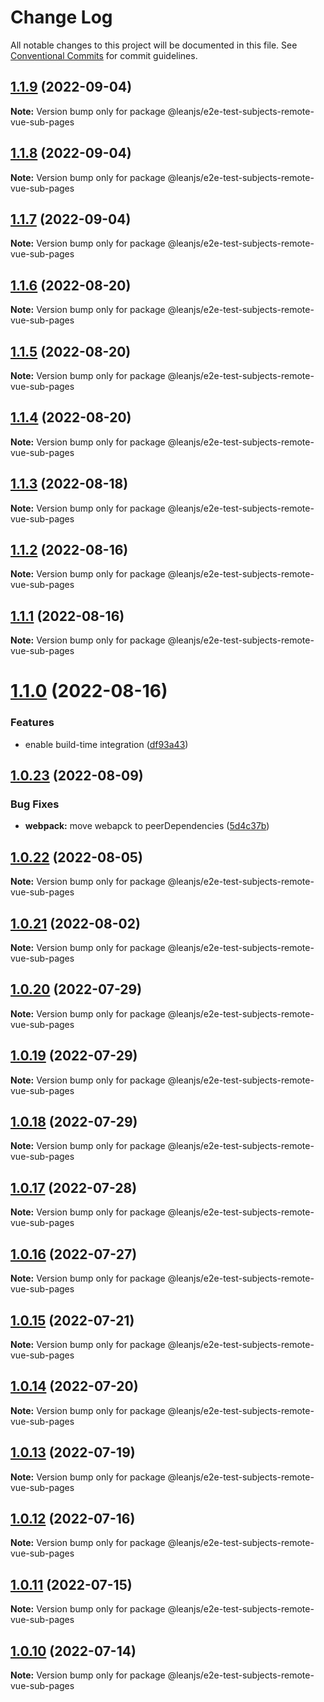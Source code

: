 # Change Log

All notable changes to this project will be documented in this file.
See [Conventional Commits](https://conventionalcommits.org) for commit guidelines.

## [1.1.9](https://github.com/leanjs/leanjs/compare/@leanjs/e2e-test-subjects-remote-vue-sub-pages@1.1.8...@leanjs/e2e-test-subjects-remote-vue-sub-pages@1.1.9) (2022-09-04)

**Note:** Version bump only for package @leanjs/e2e-test-subjects-remote-vue-sub-pages





## [1.1.8](https://github.com/leanjs/leanjs/compare/@leanjs/e2e-test-subjects-remote-vue-sub-pages@1.1.7...@leanjs/e2e-test-subjects-remote-vue-sub-pages@1.1.8) (2022-09-04)

**Note:** Version bump only for package @leanjs/e2e-test-subjects-remote-vue-sub-pages





## [1.1.7](https://github.com/leanjs/leanjs/compare/@leanjs/e2e-test-subjects-remote-vue-sub-pages@1.1.6...@leanjs/e2e-test-subjects-remote-vue-sub-pages@1.1.7) (2022-09-04)

**Note:** Version bump only for package @leanjs/e2e-test-subjects-remote-vue-sub-pages





## [1.1.6](https://github.com/leanjs/leanjs/compare/@leanjs/e2e-test-subjects-remote-vue-sub-pages@1.1.5...@leanjs/e2e-test-subjects-remote-vue-sub-pages@1.1.6) (2022-08-20)

**Note:** Version bump only for package @leanjs/e2e-test-subjects-remote-vue-sub-pages





## [1.1.5](https://github.com/leanjs/leanjs/compare/@leanjs/e2e-test-subjects-remote-vue-sub-pages@1.1.4...@leanjs/e2e-test-subjects-remote-vue-sub-pages@1.1.5) (2022-08-20)

**Note:** Version bump only for package @leanjs/e2e-test-subjects-remote-vue-sub-pages





## [1.1.4](https://github.com/leanjs/leanjs/compare/@leanjs/e2e-test-subjects-remote-vue-sub-pages@1.1.3...@leanjs/e2e-test-subjects-remote-vue-sub-pages@1.1.4) (2022-08-20)

**Note:** Version bump only for package @leanjs/e2e-test-subjects-remote-vue-sub-pages





## [1.1.3](https://github.com/leanjs/leanjs/compare/@leanjs/e2e-test-subjects-remote-vue-sub-pages@1.1.2...@leanjs/e2e-test-subjects-remote-vue-sub-pages@1.1.3) (2022-08-18)

**Note:** Version bump only for package @leanjs/e2e-test-subjects-remote-vue-sub-pages





## [1.1.2](https://github.com/leanjs/leanjs/compare/@leanjs/e2e-test-subjects-remote-vue-sub-pages@1.1.1...@leanjs/e2e-test-subjects-remote-vue-sub-pages@1.1.2) (2022-08-16)

**Note:** Version bump only for package @leanjs/e2e-test-subjects-remote-vue-sub-pages





## [1.1.1](https://github.com/leanjs/leanjs/compare/@leanjs/e2e-test-subjects-remote-vue-sub-pages@1.1.0...@leanjs/e2e-test-subjects-remote-vue-sub-pages@1.1.1) (2022-08-16)

**Note:** Version bump only for package @leanjs/e2e-test-subjects-remote-vue-sub-pages





# [1.1.0](https://github.com/leanjs/leanjs/compare/@leanjs/e2e-test-subjects-remote-vue-sub-pages@1.0.23...@leanjs/e2e-test-subjects-remote-vue-sub-pages@1.1.0) (2022-08-16)


### Features

* enable build-time integration ([df93a43](https://github.com/leanjs/leanjs/commit/df93a433f869a659ace4fb1388608fdd415071b0))





## [1.0.23](https://github.com/leanjs/leanjs/compare/@leanjs/e2e-test-subjects-remote-vue-sub-pages@1.0.22...@leanjs/e2e-test-subjects-remote-vue-sub-pages@1.0.23) (2022-08-09)


### Bug Fixes

* **webpack:** move webapck to peerDependencies ([5d4c37b](https://github.com/leanjs/leanjs/commit/5d4c37bde96240a8056c9fb6dfafb9d4f082eb3b))





## [1.0.22](https://github.com/leanjs/leanjs/compare/@leanjs/e2e-test-subjects-remote-vue-sub-pages@1.0.21...@leanjs/e2e-test-subjects-remote-vue-sub-pages@1.0.22) (2022-08-05)

**Note:** Version bump only for package @leanjs/e2e-test-subjects-remote-vue-sub-pages





## [1.0.21](https://github.com/leanjs/leanjs/compare/@leanjs/e2e-test-subjects-remote-vue-sub-pages@1.0.20...@leanjs/e2e-test-subjects-remote-vue-sub-pages@1.0.21) (2022-08-02)

**Note:** Version bump only for package @leanjs/e2e-test-subjects-remote-vue-sub-pages





## [1.0.20](https://github.com/leanjs/leanjs/compare/@leanjs/e2e-test-subjects-remote-vue-sub-pages@1.0.19...@leanjs/e2e-test-subjects-remote-vue-sub-pages@1.0.20) (2022-07-29)

**Note:** Version bump only for package @leanjs/e2e-test-subjects-remote-vue-sub-pages





## [1.0.19](https://github.com/leanjs/leanjs/compare/@leanjs/e2e-test-subjects-remote-vue-sub-pages@1.0.18...@leanjs/e2e-test-subjects-remote-vue-sub-pages@1.0.19) (2022-07-29)

**Note:** Version bump only for package @leanjs/e2e-test-subjects-remote-vue-sub-pages





## [1.0.18](https://github.com/leanjs/leanjs/compare/@leanjs/e2e-test-subjects-remote-vue-sub-pages@1.0.17...@leanjs/e2e-test-subjects-remote-vue-sub-pages@1.0.18) (2022-07-29)

**Note:** Version bump only for package @leanjs/e2e-test-subjects-remote-vue-sub-pages





## [1.0.17](https://github.com/leanjs/leanjs/compare/@leanjs/e2e-test-subjects-remote-vue-sub-pages@1.0.16...@leanjs/e2e-test-subjects-remote-vue-sub-pages@1.0.17) (2022-07-28)

**Note:** Version bump only for package @leanjs/e2e-test-subjects-remote-vue-sub-pages





## [1.0.16](https://github.com/leanjs/leanjs/compare/@leanjs/e2e-test-subjects-remote-vue-sub-pages@1.0.15...@leanjs/e2e-test-subjects-remote-vue-sub-pages@1.0.16) (2022-07-27)

**Note:** Version bump only for package @leanjs/e2e-test-subjects-remote-vue-sub-pages





## [1.0.15](https://github.com/leanjs/leanjs/compare/@leanjs/e2e-test-subjects-remote-vue-sub-pages@1.0.14...@leanjs/e2e-test-subjects-remote-vue-sub-pages@1.0.15) (2022-07-21)

**Note:** Version bump only for package @leanjs/e2e-test-subjects-remote-vue-sub-pages





## [1.0.14](https://github.com/leanjs/leanjs/compare/@leanjs/e2e-test-subjects-remote-vue-sub-pages@1.0.13...@leanjs/e2e-test-subjects-remote-vue-sub-pages@1.0.14) (2022-07-20)

**Note:** Version bump only for package @leanjs/e2e-test-subjects-remote-vue-sub-pages





## [1.0.13](https://github.com/leanjs/leanjs/compare/@leanjs/e2e-test-subjects-remote-vue-sub-pages@1.0.12...@leanjs/e2e-test-subjects-remote-vue-sub-pages@1.0.13) (2022-07-19)

**Note:** Version bump only for package @leanjs/e2e-test-subjects-remote-vue-sub-pages





## [1.0.12](https://github.com/leanjs/leanjs/compare/@leanjs/e2e-test-subjects-remote-vue-sub-pages@1.0.11...@leanjs/e2e-test-subjects-remote-vue-sub-pages@1.0.12) (2022-07-16)

**Note:** Version bump only for package @leanjs/e2e-test-subjects-remote-vue-sub-pages





## [1.0.11](https://github.com/leanjs/leanjs/compare/@leanjs/e2e-test-subjects-remote-vue-sub-pages@1.0.10...@leanjs/e2e-test-subjects-remote-vue-sub-pages@1.0.11) (2022-07-15)

**Note:** Version bump only for package @leanjs/e2e-test-subjects-remote-vue-sub-pages





## [1.0.10](https://github.com/leanjs/leanjs/compare/@leanjs/e2e-test-subjects-remote-vue-sub-pages@1.0.9...@leanjs/e2e-test-subjects-remote-vue-sub-pages@1.0.10) (2022-07-14)

**Note:** Version bump only for package @leanjs/e2e-test-subjects-remote-vue-sub-pages
